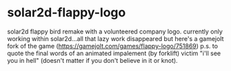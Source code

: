 # solar2d-flappy-logo
solar2d flappy bird remake with a volunteered company logo.
currently only working within solar2d...all that lazy work disappeared but here's a gamejolt fork of the game (https://gamejolt.com/games/flappy-logo/751869)
p.s. to quote the final words of an animated impalement (by forklift) victim "i'll see you in hell" (doesn't matter if you don't believe in it or knot).
